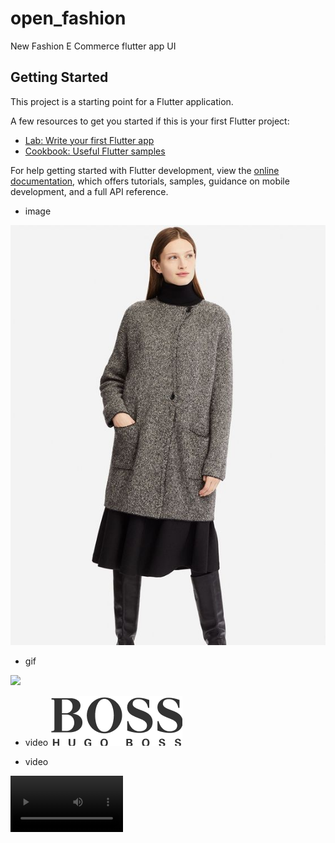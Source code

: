 # open_fashion

New Fashion E Commerce flutter app UI

## Getting Started

This project is a starting point for a Flutter application.

A few resources to get you started if this is your first Flutter project:

- [Lab: Write your first Flutter app](https://docs.flutter.dev/get-started/codelab)
- [Cookbook: Useful Flutter samples](https://docs.flutter.dev/cookbook)

For help getting started with Flutter development, view the
[online documentation](https://docs.flutter.dev/), which offers tutorials,
samples, guidance on mobile development, and a full API reference.

+ image
<p align="center"><img src="https://github.com/dudecoderr/New-Fashion-E-Commerce-flutter-app-UI/blob/main/assets/2banner_prodect_page.png" alt="Dart diagram"></p>

+ gif
<img src="https://thumbs.gfycat.com/DismalEmbellishedChicken-size_restricted.gif" height="300em"/>


+ video
[![Demo](https://github.com/dudecoderr/New-Fashion-E-Commerce-flutter-app-UI/blob/main/assets/Boss_logo.png)](https://www.youtube.com/watch?v=qKrFWerjoV8)



+ video 
<video src='https://user-images.githubusercontent.com/70868433/142352951-984c9e13-5f48-4611-85fe-010f2c8007e1.mov' width=180/> 




